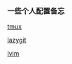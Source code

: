 ### 一些个人配置备忘

[tmux](https://github.com/Rehtt/me_config/blob/main/tmux.conf)

[lazygit](https://github.com/Rehtt/me_config/blob/main/lazygit.yaml)

[lvim](https://github.com/Rehtt/lvim_config/blob/master/config.lua)
